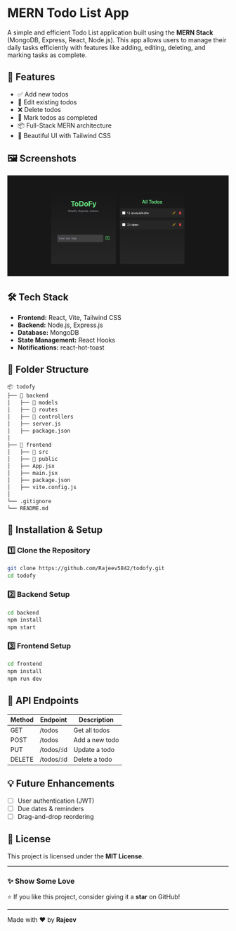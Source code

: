 # MERN Todo List App

A simple and efficient Todo List application built using the **MERN Stack** (MongoDB, Express, React, Node.js). This app allows users to manage their daily tasks efficiently with features like adding, editing, deleting, and marking tasks as complete.

## 🚀 Features
- ✅ Add new todos
- 📝 Edit existing todos
- ❌ Delete todos
- 🎯 Mark todos as completed
- 📦 Full-Stack MERN architecture
- 🎨 Beautiful UI with Tailwind CSS

## 🖼 Screenshots

![Homepage](./assets/homepage.png)


## 🛠 Tech Stack
- **Frontend:** React, Vite, Tailwind CSS
- **Backend:** Node.js, Express.js
- **Database:** MongoDB
- **State Management:** React Hooks
- **Notifications:** react-hot-toast

## 📂 Folder Structure
```
📦 todofy
├── 📂 backend
│   ├── 📂 models
│   ├── 📂 routes
│   ├── 📂 controllers
│   ├── server.js
│   ├── package.json
│
├── 📂 frontend
│   ├── 📂 src
│   ├── 📂 public
│   ├── App.jsx
│   ├── main.jsx
│   ├── package.json
│   ├── vite.config.js
│
└── .gitignore
└── README.md
```

## 🚀 Installation & Setup

### 1️⃣ Clone the Repository
```sh
git clone https://github.com/Rajeev5842/todofy.git
cd todofy
```

### 2️⃣ Backend Setup
```sh
cd backend
npm install
npm start
```

### 3️⃣ Frontend Setup
```sh
cd frontend
npm install
npm run dev
```

## 🎯 API Endpoints
| Method | Endpoint | Description |
|--------|----------|-------------|
| GET | /todos | Get all todos |
| POST | /todos | Add a new todo |
| PUT | /todos/:id | Update a todo |
| DELETE | /todos/:id | Delete a todo |

## 💡 Future Enhancements
- [ ] User authentication (JWT)
- [ ] Due dates & reminders
- [ ] Drag-and-drop reordering

## 📜 License
This project is licensed under the **MIT License**.

---
### ✨ Show Some Love
⭐ If you like this project, consider giving it a **star** on GitHub!

---

Made with ❤️ by **Rajeev**
